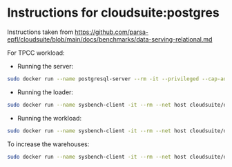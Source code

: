 # Instructions for cloudsuite:postgres

Instructions taken from https://github.com/parsa-epfl/cloudsuite/blob/main/docs/benchmarks/data-serving-relational.md

For TPCC workload:
- Running the server:
  
```sh 
sudo docker run --name postgresql-server --rm -it --privileged --cap-add sys_admin --cap-add sys_ptrace --net host cloudsuite/data-serving-relational:server
```

- Running the loader:

```sh 
sudo docker run --name sysbench-client -it --rm --net host cloudsuite/data-serving-relational:client --warmup --tpcc  --server-ip=127.0.0.1
```

- Running the workload:

```sh
sudo docker run --name sysbench-client -it --rm --net host cloudsuite/data-serving-relational:client --run --tpcc  --server-ip=127.0.0.1
```


To increase the warehouses:

```sh
sudo docker run --name sysbench-client -it --rm --net host cloudsuite/data-serving-relational:client --run --tpcc --scale=<NUM_OF_WAREHOUSES>  --server-ip=127.0.0.1
```
